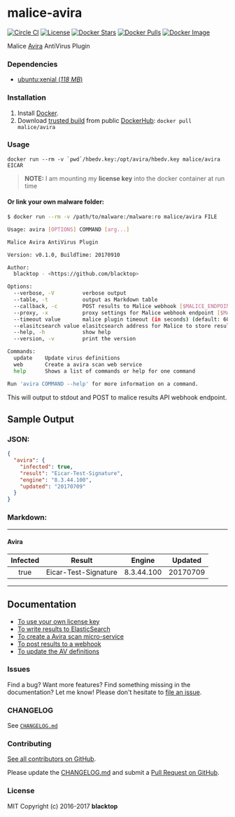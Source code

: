 malice-avira
============
[![Circle CI](https://circleci.com/gh/malice-plugins/avira.png?style=shield)](https://circleci.com/gh/malice-plugins/avira)
[![License](http://img.shields.io/:license-mit-blue.svg)](http://doge.mit-license.org)
[![Docker Stars](https://img.shields.io/docker/stars/malice/avira.svg)](https://store.docker.com/community/images/malice/avira)
[![Docker Pulls](https://img.shields.io/docker/pulls/malice/avira.svg)](https://store.docker.com/community/images/malice/avira)
[![Docker Image](https://img.shields.io/badge/docker%20image-561MB-blue.svg)](https://store.docker.com/community/images/malice/avira)

Malice [Avira](https://www.avira.com) AntiVirus Plugin

### Dependencies

-	[ubuntu:xenial (*118 MB*\)](https://hub.docker.com/_/ubuntu/)

### Installation

1.	Install [Docker](https://www.docker.io/).
2.	Download [trusted build](https://store.docker.com/community/images/malice/avira) from public [DockerHub](https://hub.docker.com): `docker pull malice/avira`

### Usage

```
docker run --rm -v `pwd`/hbedv.key:/opt/avira/hbedv.key malice/avira EICAR
```

> **NOTE:** I am mounting my **license key** into the docker container at run time

#### Or link your own malware folder:

```bash
$ docker run --rm -v /path/to/malware:/malware:ro malice/avira FILE

Usage: avira [OPTIONS] COMMAND [arg...]

Malice Avira AntiVirus Plugin

Version: v0.1.0, BuildTime: 20170910

Author:
  blacktop - <https://github.com/blacktop>

Options:
  --verbose, -V         verbose output
  --table, -t	        output as Markdown table
  --callback, -c	    POST results to Malice webhook [$MALICE_ENDPOINT]
  --proxy, -x	        proxy settings for Malice webhook endpoint [$MALICE_PROXY]
  --timeout value       malice plugin timeout (in seconds) (default: 60) [$MALICE_TIMEOUT]    
  --elasitcsearch value elasitcsearch address for Malice to store results [$MALICE_ELASTICSEARCH]   
  --help, -h	        show help
  --version, -v	        print the version

Commands:
  update	Update virus definitions
  web       Create a avira scan web service  
  help		Shows a list of commands or help for one command

Run 'avira COMMAND --help' for more information on a command.
```

This will output to stdout and POST to malice results API webhook endpoint.

## Sample Output

### JSON:

```json
{
  "avira": {
    "infected": true,
    "result": "Eicar-Test-Signature",
    "engine": "8.3.44.100",
    "updated": "20170709"
  }
}
```

### Markdown:

---

#### Avira
| Infected |        Result        |   Engine   | Updated  |
|:--------:|:--------------------:|:----------:|:--------:|
|   true   | Eicar-Test-Signature | 8.3.44.100 | 20170709 |

---

Documentation
-------------

-	[To use your own license key](https://github.com/malice-plugins/avira/blob/master/docs/license.md)
-	[To write results to ElasticSearch](https://github.com/malice-plugins/avira/blob/master/docs/elasticsearch.md)
-	[To create a Avira scan micro-service](https://github.com/malice-plugins/avira/blob/master/docs/web.md)
-	[To post results to a webhook](https://github.com/malice-plugins/avira/blob/master/docs/callback.md)
-	[To update the AV definitions](https://github.com/malice-plugins/avira/blob/master/docs/update.md)

### Issues

Find a bug? Want more features? Find something missing in the documentation? Let me know! Please don't hesitate to [file an issue](https://github.com/malice-plugins/avira/issues/new).

### CHANGELOG

See [`CHANGELOG.md`](https://github.com/malice-plugins/avira/blob/master/CHANGELOG.md)

### Contributing

[See all contributors on GitHub](https://github.com/malice-plugins/avira/graphs/contributors).

Please update the [CHANGELOG.md](https://github.com/malice-plugins/avira/blob/master/CHANGELOG.md) and submit a [Pull Request on GitHub](https://help.github.com/articles/using-pull-requests/).

### License

MIT Copyright (c) 2016-2017 **blacktop**
